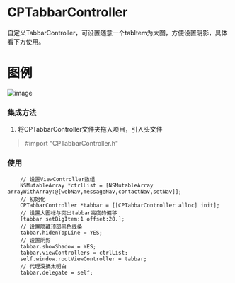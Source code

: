 # CPTabbarController
自定义TabbarController，可设置随意一个tabItem为大图，方便设置阴影，具体看下方使用。

# 图例
![image](https://github.com/Bo-Po/Tool/tree/master/Base/CPTabbarController/tabbar.png)
### 集成方法
   1. 将CPTabbarController文件夹拖入项目，引入头文件 
   > #import "CPTabbarController.h"

### 使用
``` 
    // 设置ViewController数组
    NSMutableArray *ctrlList = [NSMutableArray arrayWithArray:@[webNav,messageNav,contactNav,setNav]];
    // 初始化
    CPTabbarController *tabbar = [[CPTabbarController alloc] init];
    // 设置大图标与突出tabbar高度的偏移
    [tabbar setBigItem:1 offset:20.];
    // 设置隐藏顶部黑色线条
    tabbar.hidenTopLine = YES;
    // 设置阴影
    tabbar.showShadow = YES;
    tabbar.viewControllers = ctrlList;
    self.window.rootViewController = tabbar;
    // 代理没搞太明白
    tabbar.delegate = self;
  ```
